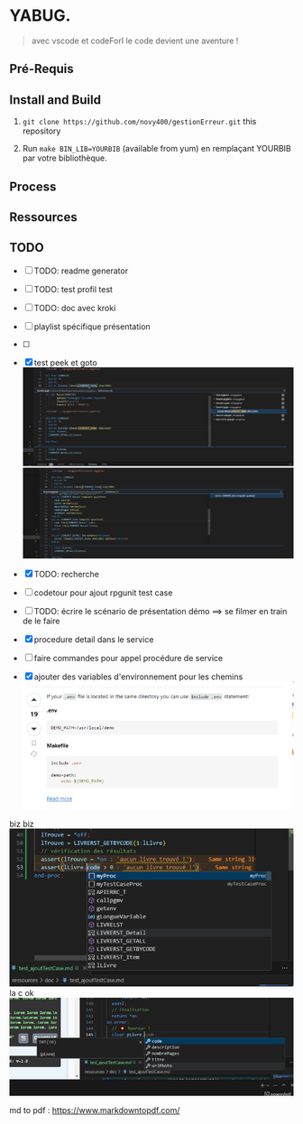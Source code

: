 # YABUG.
> avec vscode et codeForI le code devient une aventure !

## Pré-Requis

## Install and Build
1. `git clone https://github.com/novy400/gestionErreur.git` this repository


1. Run `make BIN_LIB=YOURBIB` (available from yum) en remplaçant YOURBIB par votre bibliothèque.
 

## Process 

## Ressources
## TODO
- [ ] TODO: readme generator
- [ ] TODO: test profil test
- [ ] TODO: doc avec kroki
- [ ] playlist spécifique présentation
- [ ]
- [X] test peek et goto
![picture 3](images/c8e176b6c4cbe69cb133841dfd71e30a0afa50741c72c3607d8ae3c20314531c.png)  
![picture 4](images/c49a7771f5f6e00d9f786e1ed4f895cf88bd0d33e778cbb3508274b802bfc6eb.png)  

- [x] TODO: recherche
- [ ] codetour pour ajout rpgunit test case
- [ ] TODO: écrire le scénario de présentation démo ==> se filmer en train de le faire
- [X]    procedure detail dans le service
- [ ] faire commandes pour appel procédure de service
- [x] ajouter des variables d'environnement pour les chemins 
![picture 0](images/bcebed222361d2d8e8e41b66cf5dce481f105a50a604443df4b05c17cd98359d.png)  

biz biz 
![picture 1](images/6307de60096a26357de7d5b6b7567acc145e94ffc6fe006449498474b2f12c10.png)  
la c ok 
![picture 2](images/1982efa0402b098f8aa86b6d2f69689ab4d9c89494e09114ad0d5a8c66cfb80f.png)  


md to pdf : https://www.markdowntopdf.com/
